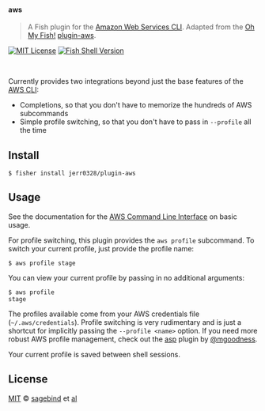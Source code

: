 #### aws
> A Fish plugin for the [Amazon Web Services CLI][aws-cli]. Adapted from the [Oh My Fish!][omf] [plugin-aws][plugin-aws].

[![MIT License](https://img.shields.io/badge/license-MIT-007EC7.svg?style=flat-square)](/LICENSE)
[![Fish Shell Version](https://img.shields.io/badge/fish-v3.1.0-007EC7.svg?style=flat-square)](https://fishshell.com)


<br/>

Currently provides two integrations beyond just the base features of the [AWS CLI][aws-cli]:

- Completions, so that you don't have to memorize the hundreds of AWS subcommands
- Simple profile switching, so that you don't have to pass in `--profile` all the time

## Install

```fish
$ fisher install jerr0328/plugin-aws
```


## Usage

See the documentation for the [AWS Command Line Interface][aws-cli] on basic usage.

For profile switching, this plugin provides the `aws profile` subcommand. To switch your current profile, just provide the profile name:

```fish
$ aws profile stage
```

You can view your current profile by passing in no additional arguments:

```fish
$ aws profile
stage
```

The profiles available come from your AWS credentials file (`~/.aws/credentials`). Profile switching is very rudimentary and is just a shortcut for implicitly passing the `--profile <name>` option. If you need more robust AWS profile management, check out the [asp] plugin by [@mgoodness](https://github.com/mgoodness).

Your current profile is saved between shell sessions.


## License

[MIT][mit] © [sagebind][author] et [al][contributors]


[asp]: https://github.com/mgoodness/plugin-asp
[author]: https://github.com/sagebind
[aws-cli]: https://aws.amazon.com/cli/
[contributors]: https://github.com/jerr0328/plugin-aws/graphs/contributors
[license-badge]: https://img.shields.io/badge/license-MIT-007EC7.svg?style=flat-square
[mit]: https://opensource.org/licenses/MIT
[omf]: https://github.com/oh-my-fish/oh-my-fish
[plugin-aws]: https://github.com/oh-my-fish/plugin-aws
